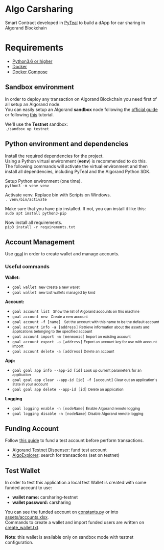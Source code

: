 # Algo Carsharing
Smart Contract developed in [PyTeal](https://developer.algorand.org/docs/get-details/dapps/pyteal/) to build a dApp for car sharing in Algorand Blockchain


# Requirements
- [Python3.6 or higher](https://www.python.org/downloads/)
- [Docker](https://www.docker.com/products/docker-desktop)
- [Docker Compose](https://docs.docker.com/compose/)

## Sandbox environment
In order to deploy any transaction on Algorand Blockchain you need first of all setup an Algorand node.  
You can easily setup an Algorand **sandbox** node following the [official guide](https://github.com/algorand/sandbox#algorand-sandbox) or following [this](https://developer.algorand.org/docs/get-started/dapps/pyteal/#install-sandbox) tutorial.  

We'll use the **Testnet** sandbox:  
<code>./sandbox up testnet</code>

## Python environment and dependencies
Install the required dependencies for the project.  
Using a Python virtual environment (**venv**) is recommended to do this.  
The following commands will activate the virtual environment and then install all dependencies, including PyTeal and the Algorand Python SDK.

Setup Python environment (one time).  
<code>python3 -m venv venv</code>  

Activate venv. Replace bin with Scripts on Windows.  
<code>. venv/bin/activate</code>

Make sure that you have pip installed.
If not, you can install it like this:  
<code>sudo apt install python3-pip</code>  

Now install all requirements.  
<code>pip3 install -r requirements.txt</code>

## Account Management
Use [goal](https://developer.algorand.org/docs/clis/goal/goal/) in order to create wallet and manage accounts.

### Useful commands
**Wallet:**
- <code>goal wallet new</code> <small>Create a new wallet</small>
- <code>goal wallet new</code> <small>List wallets managed by kmd</small>

**Account:**
- <code>goal account list </code> <small>Show the list of Algorand accounts on this machine</small>
- <code>goal account new </code> <small>Create a new account</small>
- <code>goal account -f [name] </code> <small>Set the account with this name to be the default account</small>
- <code>goal account info -a [address]</code> <small>Retrieve information about the assets and applications belonging to the specified account</small>
- <code>goal account import -m [menmonic]</code> <small>Import an existing account</small>
- <code>goal account export -a [address]</code> <small>Export an account key for use with account import</small>
- <code>goal account delete -a [address]</code> <small>Delete an account</small>

**App:**
- <code>goal goal app info --app-id [id]</code> <small>Look up current parameters for an application</small>
- <code>goal goal app clear --app-id [id] -f [account]</code> <small>Clear out an application's state in your account</small>
- <code>goal goal app delete --app-id [id]</code> <small>Delete an application</small>

**Logging**
- <code>goal logging enable -n [nodeName]</code> <small>Enable Algorand remote logging</small>
- <code>goal logging disable -n [nodeName]</code> <small>Disable Algorand remote logging</small>


## Funding Account
Follow [this guide](https://developer.algorand.org/docs/sdks/go/?from_query=fund#fund-account) to fund a test account before perform transactions.
- [Algorand Testnet Dispenser](https://dispenser.testnet.aws.algodev.network/): fund test account
- [AlgoExplorer](https://algoexplorer.io/api-dev/v2): search for transactions (set on testnet)


## Test Wallet
In order to test this application a local test Wallet is created with some funded account to use:
- **wallet name:** carsharing-testnet
- **wallet password:** carsharing

You can see the funded account on [constants.py](constants.py) or into [assets/accounts.xlsx](assets/Accounts.xlsx).  
Commands to create a wallet and import funded users are written on [create_wallet.txt](create_wallet.txt).

**Note**: this wallet is available only on sandbox mode with testnet configuration.



